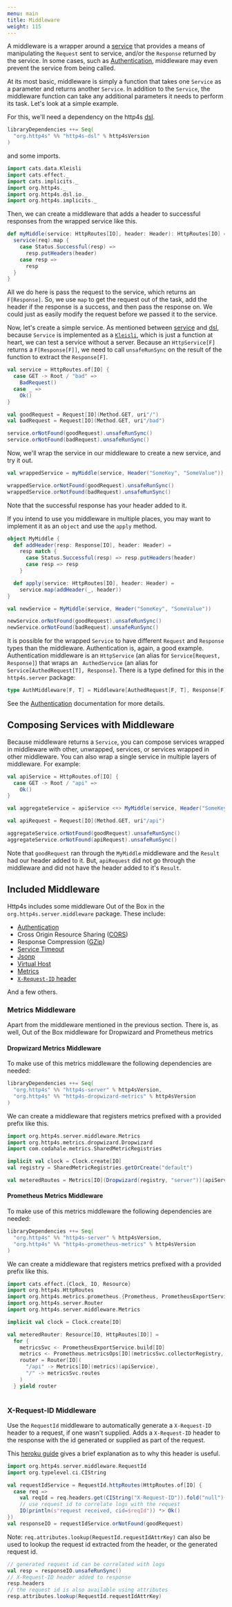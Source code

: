 ```yaml
---
menu: main
title: Middleware
weight: 115
---
```


A middleware is a wrapper around a [service] that provides a means of manipulating
the `Request` sent to service, and/or the `Response` returned by the service. In
some cases, such as [Authentication], middleware may even prevent the service
from being called.

At its most basic, middleware is simply a function that takes one `Service` as a
parameter and returns another `Service`. In addition to the `Service`, the middleware
function can take any additional parameters it needs to perform its task. Let's look
at a simple example.

For this, we'll need a dependency on the http4s [dsl].

```scala
libraryDependencies ++= Seq(
  "org.http4s" %% "http4s-dsl" % http4sVersion
)
```
and some imports.

```scala mdoc:silent
import cats.data.Kleisli
import cats.effect._
import cats.implicits._
import org.http4s._
import org.http4s.dsl.io._
import org.http4s.implicits._
```

Then, we can create a middleware that adds a header to successful responses from
the wrapped service like this.

```scala mdoc
def myMiddle(service: HttpRoutes[IO], header: Header): HttpRoutes[IO] = Kleisli { (req: Request[IO]) =>
  service(req).map {
    case Status.Successful(resp) =>
      resp.putHeaders(header)
    case resp =>
      resp
  }
}
```

All we do here is pass the request to the service,
which returns an `F[Response]`. So, we use `map` to get the request out of the task,
add the header if the response is a success, and then pass the response on. We could
just as easily modify the request before we passed it to the service.

Now, let's create a simple service. As mentioned between [service] and [dsl], because `Service`
is implemented as a [`Kleisli`], which is just a function at heart, we can test a
service without a server. Because an `HttpService[F]` returns a `F[Response[F]]`,
we need to call `unsafeRunSync` on the result of the function to extract the `Response[F]`.

```scala mdoc
val service = HttpRoutes.of[IO] {
  case GET -> Root / "bad" =>
    BadRequest()
  case _ =>
    Ok()
}

val goodRequest = Request[IO](Method.GET, uri"/")
val badRequest = Request[IO](Method.GET, uri"/bad")

service.orNotFound(goodRequest).unsafeRunSync()
service.orNotFound(badRequest).unsafeRunSync()
```

Now, we'll wrap the service in our middleware to create a new service, and try it out.

```scala mdoc
val wrappedService = myMiddle(service, Header("SomeKey", "SomeValue"));

wrappedService.orNotFound(goodRequest).unsafeRunSync()
wrappedService.orNotFound(badRequest).unsafeRunSync()
```

Note that the successful response has your header added to it.

If you intend to use you middleware in multiple places,  you may want to implement
it as an `object` and use the `apply` method.

```scala mdoc
object MyMiddle {
  def addHeader(resp: Response[IO], header: Header) =
    resp match {
      case Status.Successful(resp) => resp.putHeaders(header)
      case resp => resp
    }

  def apply(service: HttpRoutes[IO], header: Header) =
    service.map(addHeader(_, header))
}

val newService = MyMiddle(service, Header("SomeKey", "SomeValue"))

newService.orNotFound(goodRequest).unsafeRunSync()
newService.orNotFound(badRequest).unsafeRunSync()
```

It is possible for the wrapped `Service` to have different `Request` and `Response`
types than the middleware. Authentication is, again, a good example. Authentication
middleware is an `HttpService` (an alias for `Service[Request, Response]`) that wraps an `
AuthedService` (an alias for `Service[AuthedRequest[T], Response]`. There is a type
defined for this in the `http4s.server` package:

```scala
type AuthMiddleware[F, T] = Middleware[AuthedRequest[F, T], Response[F], Request[F], Response[F]]
```
See the [Authentication] documentation for more details.

## Composing Services with Middleware
Because middleware returns a `Service`, you can compose services wrapped in
middleware with other, unwrapped, services, or services wrapped in other middleware.
You can also wrap a single service in multiple layers of middleware. For example:

```scala mdoc
val apiService = HttpRoutes.of[IO] {
  case GET -> Root / "api" =>
    Ok()
}

val aggregateService = apiService <+> MyMiddle(service, Header("SomeKey", "SomeValue"))

val apiRequest = Request[IO](Method.GET, uri"/api")

aggregateService.orNotFound(goodRequest).unsafeRunSync()
aggregateService.orNotFound(apiRequest).unsafeRunSync()
```

Note that `goodRequest` ran through the `MyMiddle` middleware and the `Result` had
our header added to it. But, `apiRequest` did not go through the middleware and did
not have the header added to it's `Result`.

## Included Middleware
Http4s includes some middleware Out of the Box in the `org.http4s.server.middleware`
package. These include:

* [Authentication]
* Cross Origin Resource Sharing ([CORS])
* Response Compression ([GZip])
* [Service Timeout]
* [Jsonp]
* [Virtual Host]
* [Metrics]
* [`X-Request-ID` header]

And a few others.

### Metrics Middleware

Apart from the middleware mentioned in the previous section. There is, as well,
Out of the Box middleware for Dropwizard and Prometheus metrics

#### Dropwizard Metrics Middleware

To make use of this metrics middleware the following dependencies are needed:

```scala
libraryDependencies ++= Seq(
  "org.http4s" %% "http4s-server" % http4sVersion,
  "org.http4s" %% "http4s-dropwizard-metrics" % http4sVersion
)
```

We can create a middleware that registers metrics prefixed with a
provided prefix like this.

```scala mdoc:silent
import org.http4s.server.middleware.Metrics
import org.http4s.metrics.dropwizard.Dropwizard
import com.codahale.metrics.SharedMetricRegistries
```
```scala mdoc
implicit val clock = Clock.create[IO]
val registry = SharedMetricRegistries.getOrCreate("default")

val meteredRoutes = Metrics[IO](Dropwizard(registry, "server"))(apiService)
```

#### Prometheus Metrics Middleware

To make use of this metrics middleware the following dependencies are needed:

```scala
libraryDependencies ++= Seq(
  "org.http4s" %% "http4s-server" % http4sVersion,
  "org.http4s" %% "http4s-prometheus-metrics" % http4sVersion
)
```

We can create a middleware that registers metrics prefixed with a
provided prefix like this.

```scala mdoc:silent
import cats.effect.{Clock, IO, Resource}
import org.http4s.HttpRoutes
import org.http4s.metrics.prometheus.{Prometheus, PrometheusExportService}
import org.http4s.server.Router
import org.http4s.server.middleware.Metrics
```
```scala mdoc:nest
implicit val clock = Clock.create[IO]

val meteredRouter: Resource[IO, HttpRoutes[IO]] =
  for {
    metricsSvc <- PrometheusExportService.build[IO]
    metrics <- Prometheus.metricsOps[IO](metricsSvc.collectorRegistry, "server")
    router = Router[IO](
      "/api" -> Metrics[IO](metrics)(apiService),
      "/" -> metricsSvc.routes
    )
  } yield router
  
```

### X-Request-ID Middleware

Use the `RequestId` middleware to automatically generate a `X-Request-ID` header to a request,
if one wasn't supplied. Adds a `X-Request-ID` header to the response with the id generated
or supplied as part of the request.

This [heroku guide](https://devcenter.heroku.com/articles/http-request-id) gives a brief explanation
as to why this header is useful.

```scala mdoc:silent
import org.http4s.server.middleware.RequestId
import org.typelevel.ci.CIString

val requestIdService = RequestId.httpRoutes(HttpRoutes.of[IO] {
  case req =>
    val reqId = req.headers.get(CIString("X-Request-ID")).fold("null")(_.value)
    // use request id to correlate logs with the request
    IO(println(s"request received, cid=$reqId")) *> Ok()
})
val responseIO = requestIdService.orNotFound(goodRequest)
```

Note: `req.attributes.lookup(RequestId.requestIdAttrKey)` can also be used to lookup the request id
extracted from the header, or the generated request id.

```scala mdoc
// generated request id can be correlated with logs
val resp = responseIO.unsafeRunSync()
// X-Request-ID header added to response
resp.headers
// the request id is also available using attributes
resp.attributes.lookup(RequestId.requestIdAttrKey)
```

[service]: ../service
[dsl]: ../dsl
[Authentication]: ../auth
[CORS]: ../cors
[GZip]: ../gzip
[HSTS]: ../hsts
[Service Timeout]: ../api/org/http4s/server/middleware/Timeout$
[Jsonp]: ../api/org/http4s/server/middleware/Jsonp$
[Virtual Host]: ../api/org/http4s/server/middleware/VirtualHost$
[Metrics]: ../api/org/http4s/server/middleware/Metrics$
[`X-Request-ID` header]: ../api/org/http4s/server/middleware/RequestId$
[`Kleisli`]: https://typelevel.org/cats/datatypes/kleisli.html
